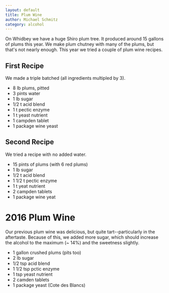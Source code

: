 ```yaml
---
layout: default
title: Plum Wine
author: Michael Schmitz
category: alcohol
---
```


On Whidbey we have a huge Shiro plum tree.  It produced around 15 gallons of
plums this year.  We make plum chutney with many of the plums, but that's not
nearly enough.  This year we tried a couple of plum wine recipes.

## First Recipe

We made a triple batched (all ingredients multipled by 3).

* 8 lb plums, pitted
* 3 pints water
* 1 lb sugar
* 1/2 t acid blend
* 1 t pectic enzyme
* 1 t yeast nutrient
* 1 campden tablet
* 1 package wine yeast

## Second Recipe

We tried a recipe with no added water.

* 15 pints of plums (with 6 red plums)
* 1 lb sugar
* 1/2 t acid blend
* 1 1/2 t pectic enzyme
* 1 t yeat nutrient
* 2 campden tablets
* 1 package wine yeat

# 2016 Plum Wine

Our previous plum wine was delicious, but quite tart--particularly in the
aftertaste.  Because of this, we added more sugar, which should increase
the alcohol to the maximum (~ 14%) and the sweetness slightly.

* 1 gallon crushed plums (pits too)
* 2 lb sugar
* 1/2 tsp acid blend
* 1 1/2 tsp pctic enzyme
* 1 tsp yeast nutrient
* 2 camden tablets
* 1 package yeast (Cote des Blancs)
